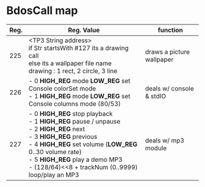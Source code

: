# BdosCall map

| Reg. | Reg. Value                                                   | function                  |
| ---- | ------------------------------------------------------------ | ------------------------- |
| 225  | \<TP3 String address><br />if Str startsWith #127 its a drawing call<br />else its a wallpaper file name<br />drawing : 1 rect, 2 circle, 3 line | draws a picture wallpaper |
| 226  | - 0 **HIGH_REG** mode **LOW_REG** set Console colorSet mode<br />- 1 **HIGH_REG** mode **LOW_REG** set Console columns mode (80/53) | deals w/ console & stdIO  |
| 227  | - 0 **HIGH_REG** stop playback<br /> - 1 **HIGH_REG** pause / unpause<br /> - 2 **HIGH_REG**  next<br /> - 3 **HIGH_REG** previous<br /> - 4 **HIGH_REG** set volume (**LOW_REG** 0..30 volume rate)<br /> - 5 **HIGH_REG** play a demo MP3<br /> - (128/64)<<8 + trackNum (0..9999) loop/play an MP3 | deals w/ mp3 module       |

